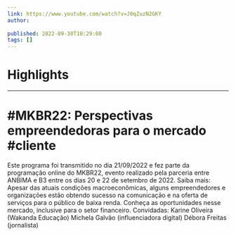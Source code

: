 ```yaml
---
link: https://www.youtube.com/watch?v=J0qZuzN2GKY
author: 
   
published: 2022-09-30T10:29:00
tags: []
---
```

# Highlights


---
# #MKBR22: Perspectivas empreendedoras para o mercado #cliente
Este programa foi transmitido no dia 21/09/2022 e fez parte da programação online do MKBR22, evento realizado pela parceria entre ANBIMA e B3 entre os dias 20 e 22 de setembro de 2022. Saiba mais: Apesar das atuais condições macroeconômicas, alguns empreendedores e organizações estão obtendo sucesso na comunicação e na oferta de serviços para o público de baixa renda. Conheça as oportunidades nesse mercado, inclusive para o setor financeiro. Convidadas: Karine Oliveira (Wakanda Educação) Michela Galvão (influenciadora digital) Débora Freitas (jornalista)